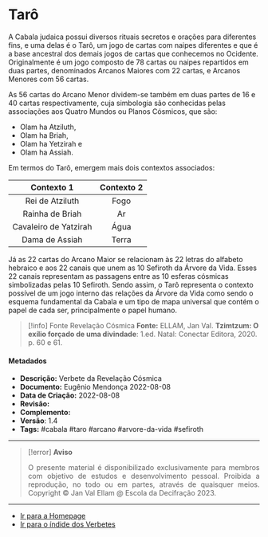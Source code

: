# Tarô

A Cabala judaica possui diversos rituais secretos e orações para diferentes fins, e uma delas é o Tarô, um jogo de cartas com naipes diferentes e que é a base ancestral dos demais jogos de cartas que conhecemos no Ocidente. Originalmente é um jogo composto de 78 cartas ou naipes repartidos em duas partes, denominados Arcanos Maiores com 22 cartas, e Arcanos Menores com 56 cartas. 

As 56 cartas do Arcano Menor dividem-se também em duas partes de 16 e 40 cartas respectivamente, cuja simbologia são conhecidas pelas associações aos Quatro Mundos ou Planos Cósmicos, que são: 

- Olam ha Atziluth,
- Olam ha Briah, 
- Olam ha Yetzirah e 
- Olam ha Assiah.

Em termos do Tarô, emergem mais dois contextos associados:

|Contexto 1|Contexto 2|
|:-:|:-:|
|Rei de Atziluth|Fogo|
|Rainha de Briah|Ar|
|Cavaleiro de Yatzirah|Água|
|Dama de Assiah|Terra|

Já as 22 cartas do Arcano Maior se relacionam às 22 letras do alfabeto hebraico e aos 22 canais que unem as 10 Sefiroth da Árvore da Vida. Esses 22 canais representam as passagens entre as 10 esferas cósmicas simbolizadas pelas 10 Sefiroth. Sendo assim, o Tarô representa o contexto possível de um jogo interno das relações da Árvore da Vida como sendo o esquema fundamental da Cabala e um tipo de mapa universal que contém o papel de cada ser, principalmente o papel humano.

> [!info] Fonte Revelação Cósmica
>**Fonte:** ELLAM, Jan Val. **Tzimtzum: O exílio forçado de uma divindade**: 1.ed. Natal: Conectar Editora, 2020. p. 60 e 61.  

#### Metadados

- **Descrição:** Verbete da Revelação Cósmica
- **Documento:** Eugênio Mendonça 2022-08-08 
- **Data de Criação:** 2022-08-08
- **Revisão:** 
- **Complemento:** 
- **Versão**: 1.4 
- **Tags:** #cabala #taro #arcano #arvore-da-vida #sefiroth 

---
> [!error] **Aviso**
> <p align="justify">O presente material é disponibilizado exclusivamente para membros com objetivo de estudos e desenvolvimento pessoal. Proibida a reprodução, no todo ou em partes, através de quaisquer meios. Copyright © Jan Val Ellam @ Escola da Decifração 2023. </p>

---
- [Ir para a Homepage](Homepage.canvas)
- [Ir para o índide dos Verbetes](ÍNDIDE%20GERAL%20DOS%20VERBETES.canvas)